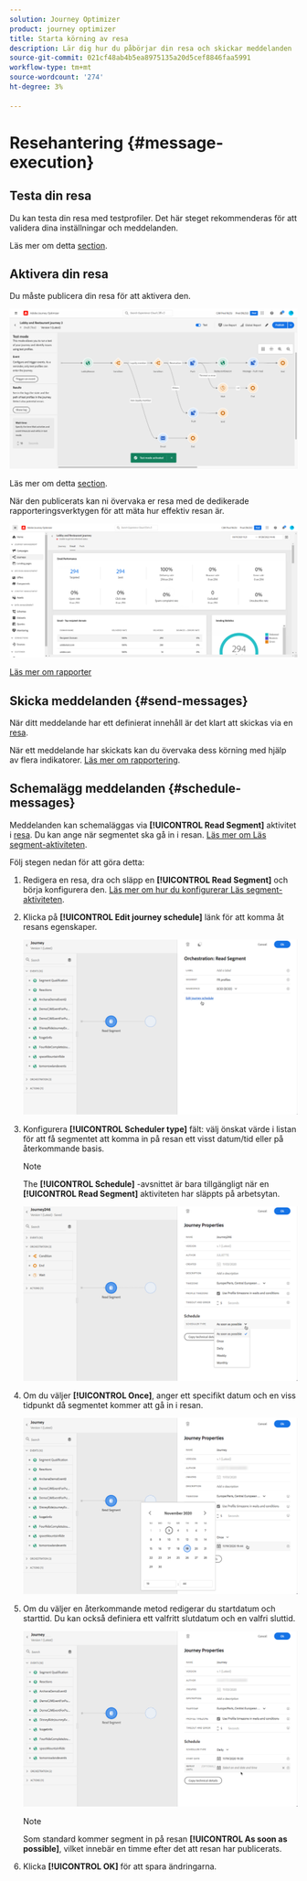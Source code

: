 ```yaml
---
solution: Journey Optimizer
product: journey optimizer
title: Starta körning av resa
description: Lär dig hur du påbörjar din resa och skickar meddelanden
source-git-commit: 021cf48ab4b5ea8975135a20d5cef8846faa5991
workflow-type: tm+mt
source-wordcount: '274'
ht-degree: 3%

---
```



# Resehantering {#message-execution}

## Testa din resa

Du kan testa din resa med testprofiler. Det här steget rekommenderas för att validera dina inställningar och meddelanden.

Läs mer om detta [section](testing-the-journey.md).

## Aktivera din resa

Du måste publicera din resa för att aktivera den.

![](assets/jo-journeyuc2_32bis.png)

Läs mer om detta [section](publishing-the-journey.md).


När den publicerats kan ni övervaka er resa med de dedikerade rapporteringsverktygen för att mäta hur effektiv resan är.

![](assets/jo-dynamic_report_journey_12.png)

[Läs mer om rapporter](../reports/live-report.md)

## Skicka meddelanden {#send-messages}

När ditt meddelande har ett definierat innehåll är det klart att skickas via en [resa](journey.md).

När ett meddelande har skickats kan du övervaka dess körning med hjälp av flera indikatorer. [Läs mer om rapportering](../global-report.md).

## Schemalägg meddelanden {#schedule-messages}

Meddelanden kan schemaläggas via **[!UICONTROL Read Segment]** aktivitet i [resa](journey.md). Du kan ange när segmentet ska gå in i resan. [Läs mer om Läs segment-aktiviteten](read-segment.md).

Följ stegen nedan för att göra detta:

1. Redigera en resa, dra och släpp en **[!UICONTROL Read Segment]** och börja konfigurera den. [Läs mer om hur du konfigurerar Läs segment-aktiviteten](read-segment.md#configuring-segment-trigger-activity).

1. Klicka på **[!UICONTROL Edit journey schedule]** länk för att komma åt resans egenskaper.

   ![](assets/message-read-segment-schedule.png)

1. Konfigurera **[!UICONTROL Scheduler type]** fält: välj önskat värde i listan för att få segmentet att komma in på resan ett visst datum/tid eller på återkommande basis.

   >[!NOTE]
   >
   >The **[!UICONTROL Schedule]** -avsnittet är bara tillgängligt när en **[!UICONTROL Read Segment]** aktiviteten har släppts på arbetsytan.

   ![](assets/message-read-segment-scheduler.png)

1. Om du väljer **[!UICONTROL Once]**, anger ett specifikt datum och en viss tidpunkt då segmentet kommer att gå in i resan.

   ![](assets/message-read-segment-scheduler-once.png)

1. Om du väljer en återkommande metod redigerar du startdatum och starttid. Du kan också definiera ett valfritt slutdatum och en valfri sluttid.

   ![](assets/message-read-segment-scheduler-daily.png)

   >[!NOTE]
   >
   >Som standard kommer segment in på resan **[!UICONTROL As soon as possible]**, vilket innebär en timme efter det att resan har publicerats.

1. Klicka **[!UICONTROL OK]** för att spara ändringarna.

<!--Unitary messages that are triggered by an event within a journey cannot be scheduled.-->
